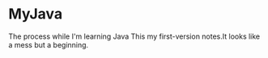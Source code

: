 # MyJava
The process while I'm learning Java
This my first-version notes.It looks like a mess but a beginning.
